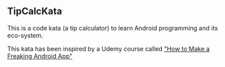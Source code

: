 TipCalcKata
-----------

This is a code kata (a tip calculator) to learn Android programming and its eco-system.

This kata has been inspired by a Udemy course called ["How to Make a Freaking Android App"](https://www.udemy.com/how-to-make-a-freaking-android-app/)